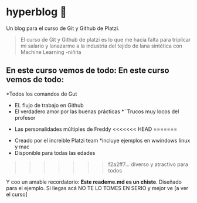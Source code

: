 # hyperblog :green_heart:
Un blog para el curso de Git y Github de Platzi. 
>El curso de Git y Github de platzi es lo que me hacia falta para triplicar mi salario y lanazarme a la industria del tejido de lana sintética con Machine Learning 
> -niñita 


## En este curso vemos de todo: En este curso vemos de todo: 
*Todos los comandos de Gut 
* EL flujo de trabajo en Github
* El verdadero amor por las buenas prácticas
*¨Trucos muy locos del profesor
+ Las personalidades múltiples de Freddy
<<<<<<< HEAD
=======
* Creado por el increible Platzi team
*incluye ejemplos en wwindows linux y mac
* Disponible para todas las edades 
>>>>>>> f2a2ff7... diverso y atractivo para todos

Y coo un amable recordatorio: **Este reademe.md es un chiste**. Diseñado para el ejemplo. Si llegas acá NO TE LO TOMES EN SERIO y mejor ve [a ver el curso]
